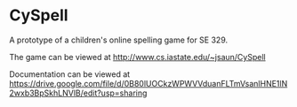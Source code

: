 CySpell
=======

A prototype of a children's online spelling game for SE 329.

The game can be viewed at http://www.cs.iastate.edu/~jsaun/CySpell

Documentation can be viewed at 
https://drive.google.com/file/d/0B80lUOCkzWPWVVduanFLTmVsanlHNE1lN2wxb3BpSkhLNVlB/edit?usp=sharing

